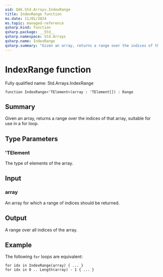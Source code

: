 ```yaml
---
uid: Qdk.Std.Arrays.IndexRange
title: IndexRange function
ms.date: 11/01/2024
ms.topic: managed-reference
qsharp.kind: function
qsharp.package: __Std__
qsharp.namespace: Std.Arrays
qsharp.name: IndexRange
qsharp.summary: "Given an array, returns a range over the indices of that array, suitable for use in a for loop."
---
```


# IndexRange function

Fully qualified name: Std.Arrays.IndexRange

```qsharp
function IndexRange<'TElement>(array : 'TElement[]) : Range
```

## Summary
Given an array, returns a range over the indices of that array, suitable
for use in a for loop.

## Type Parameters
### 'TElement
The type of elements of the array.

## Input
### array
An array for which a range of indices should be returned.

## Output
A range over all indices of the array.

## Example
The following `for` loops are equivalent:
```qsharp
for idx in IndexRange(array) { ... }
for idx in 0 .. Length(array) - 1 { ... }
```
